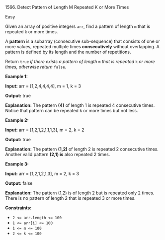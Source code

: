 1566\. Detect Pattern of Length M Repeated K or More Times

Easy

Given an array of positive integers `arr`, find a pattern of length `m` that is repeated `k` or more times.

A **pattern** is a subarray (consecutive sub-sequence) that consists of one or more values, repeated multiple times **consecutively** without overlapping. A pattern is defined by its length and the number of repetitions.

Return `true` _if there exists a pattern of length_ `m` _that is repeated_ `k` _or more times, otherwise return_ `false`.

**Example 1:**

**Input:** arr = [1,2,4,4,4,4], m = 1, k = 3

**Output:** true

**Explanation:** The pattern **(4)** of length 1 is repeated 4 consecutive times. Notice that pattern can be repeated k or more times but not less.

**Example 2:**

**Input:** arr = [1,2,1,2,1,1,1,3], m = 2, k = 2

**Output:** true

**Explanation:** The pattern **(1,2)** of length 2 is repeated 2 consecutive times. Another valid pattern **(2,1) is** also repeated 2 times.

**Example 3:**

**Input:** arr = [1,2,1,2,1,3], m = 2, k = 3

**Output:** false

**Explanation:** The pattern (1,2) is of length 2 but is repeated only 2 times. There is no pattern of length 2 that is repeated 3 or more times.

**Constraints:**

*   `2 <= arr.length <= 100`
*   `1 <= arr[i] <= 100`
*   `1 <= m <= 100`
*   `2 <= k <= 100`